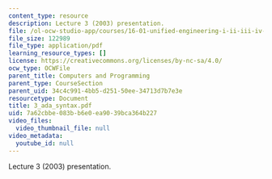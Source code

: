 ```yaml
---
content_type: resource
description: Lecture 3 (2003) presentation.
file: /ol-ocw-studio-app/courses/16-01-unified-engineering-i-ii-iii-iv-fall-2005-spring-2006/7a62cbbe083bb6e0ea9039bca364b227_3_ada_syntax.pdf
file_size: 122989
file_type: application/pdf
learning_resource_types: []
license: https://creativecommons.org/licenses/by-nc-sa/4.0/
ocw_type: OCWFile
parent_title: Computers and Programming
parent_type: CourseSection
parent_uid: 34c4c991-4bb5-d251-50ee-34713d7b7e3e
resourcetype: Document
title: 3_ada_syntax.pdf
uid: 7a62cbbe-083b-b6e0-ea90-39bca364b227
video_files:
  video_thumbnail_file: null
video_metadata:
  youtube_id: null
---
```

Lecture 3 (2003) presentation.
